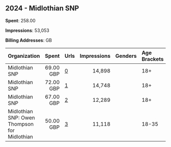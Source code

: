 ## 2024 - Midlothian SNP 
**Spent**: 258.00

**Impressions**: 53,053

**Billing Addresses**: GB

|Organization|Spent|Urls|Impressions|Genders|Age Brackets|Country Codes|
|:---|---:|:---|---:|:---|:---|:---|
|Midlothian SNP|69.00 GBP|[0](https://www.snap.com/political-ads/asset/31b13dd0bae5b0c85ab614f1fbfb1d4edc2923b239d8cc2e6954833c481cb4be?mediaType=mp4)|14,898||18+|united kingdom|
|Midlothian SNP|72.00 GBP|[1](https://www.snap.com/political-ads/asset/8fec7568ebaff9e804e44230d6f455ed3f2819b2453f8bc119a846e45b15c39e?mediaType=mp4)|14,748||18+|united kingdom|
|Midlothian SNP|67.00 GBP|[2](https://www.snap.com/political-ads/asset/90011167c6ea3b5a5420f004a3fe757181b8c61cb2b7f99257bdceb207748225?mediaType=mp4)|12,289||18+|united kingdom|
|Midlothian SNP: Owen Thompson for Midlothian|50.00 GBP|[3](https://www.snap.com/political-ads/asset/c62fc974833cefa11c8e6a3de2f262c31ea66fad6eeda2655fca5ac55073638a?mediaType=mp4)|11,118||18-35|united kingdom|

